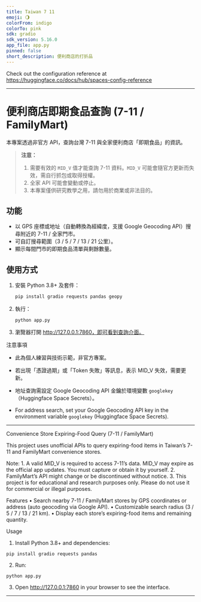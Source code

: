 ```yaml
---
title: Taiwan 7 11
emoji: 🌖
colorFrom: indigo
colorTo: pink
sdk: gradio
sdk_version: 5.16.0
app_file: app.py
pinned: false
short_description: 便利商店的打折品
---
```


Check out the configuration reference at https://huggingface.co/docs/hub/spaces-config-reference


---

# 便利商店即期食品查詢 (7-11 / FamilyMart)

本專案透過非官方 API，查詢台灣 7-11 與全家便利商店「即期食品」的資訊。

> **注意：**  
> 1. 需要有效的 `MID_V` 值才能查詢 7-11 資料。`MID_V` 可能會隨官方更新而失效，需自行抓包或取得授權。  
> 2. 全家 API 可能會變動或停止。  
> 3. 本專案僅供研究教學之用，請勿用於商業或非法目的。

## 功能
- 以 GPS 座標或地址（自動轉換為經緯度，支援 Google Geocoding API）搜尋附近的 7-11 / 全家門市。
- 可自訂搜尋範圍（3 / 5 / 7 / 13 / 21 公里）。
- 顯示每間門市的即期食品清單與剩餘數量。

## 使用方式
1. 安裝 Python 3.8+ 及套件：
   ```bash
   pip install gradio requests pandas geopy
   ```

2.	執行：

	```
	python app.py
	```

3.	瀏覽器打開 http://127.0.0.1:7860，即可看到查詢介面。


注意事項
- 此為個人練習與技術示範，非官方專案。
- 若出現「憑證過期」或「Token 失敗」等訊息，表示 MID_V 失效，需要更新。
- 地址查詢需設定 Google Geocoding API 金鑰於環境變數 `googlekey`（Huggingface Space Secrets）。

- For address search, set your Google Geocoding API key in the environment variable `googlekey` (Huggingface Space Secrets).

---
Convenience Store Expiring-Food Query (7-11 / FamilyMart)

This project uses unofficial APIs to query expiring-food items in Taiwan’s 7-11 and FamilyMart convenience stores.

Note:
		1.	A valid MID_V is required to access 7-11’s data. MID_V may expire as the official app updates. You must capture or obtain it by yourself.
	2.	FamilyMart’s API might change or be discontinued without notice.
	3.	This project is for educational and research purposes only. Please do not use it for commercial or illegal purposes.

Features
	•	Search nearby 7-11 / FamilyMart stores by GPS coordinates or address (auto geocoding via Google API).
	•	Customizable search radius (3 / 5 / 7 / 13 / 21 km).
	•	Display each store’s expiring-food items and remaining quantity.

Usage
1.	Install Python 3.8+ and dependencies:
```
pip install gradio requests pandas
```

2.	Run:
```
python app.py
```

3.	Open http://127.0.0.1:7860 in your browser to see the interface.


---

